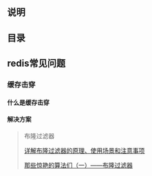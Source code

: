 ## 说明

## 目录

## redis常见问题

### 缓存击穿

#### 什么是缓存击穿

#### 解决方案

> 布隆过滤器
>
> [详解布隆过滤器的原理、使用场景和注意事项](https://www.jianshu.com/p/2104d11ee0a2)
>
> [那些惊艳的算法们（一）——布隆过滤器](https://blog.csdn.net/xinzhongtianxia/article/details/81294922)
>
> 

